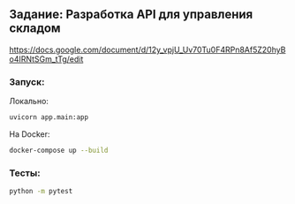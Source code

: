 ## Задание: Разработка API для управления складом
https://docs.google.com/document/d/12y_vpjU_Uv70Tu0F4RPn8Af5Z20hyBo4IRNtSGm_tTg/edit

### Запуск:
Локально:
```sh 
uvicorn app.main:app
```

На Docker:
```sh 
docker-compose up --build
```

### Тесты:
```sh 
python -m pytest
```